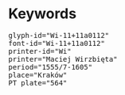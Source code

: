 # Keywords
<pre>
glyph-id="Wi-11+11a0112"
font-id="Wi-11+11a0112"
printer-id="Wi"
printer="Maciej Wirzbięta"
period="1555/7-1605"
place="Kraków"
PT plate="564"
</pre>
